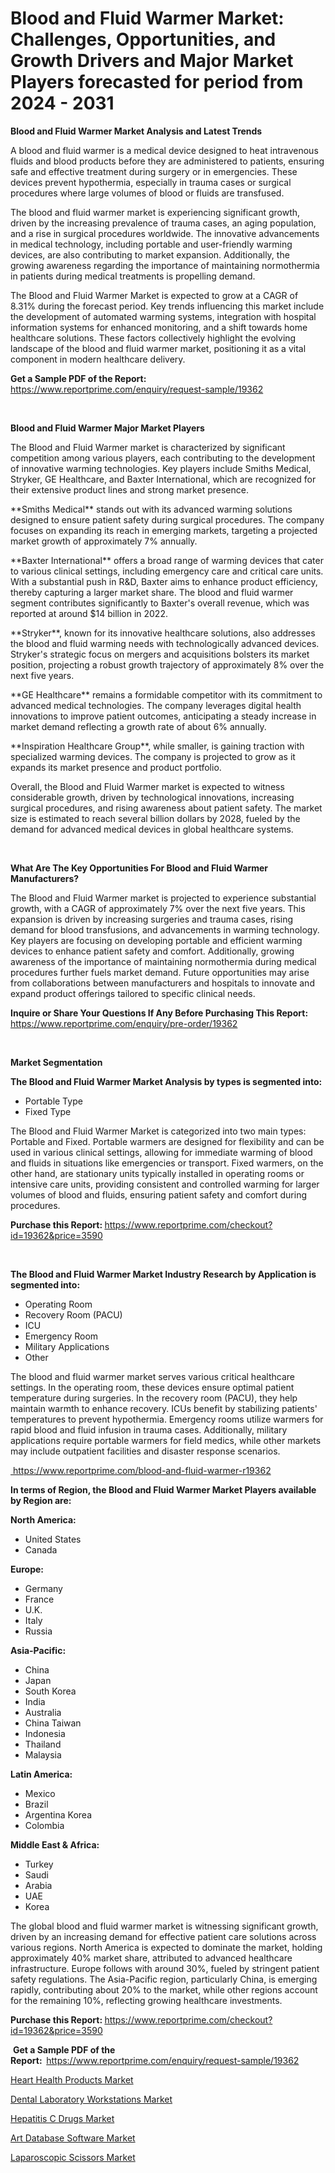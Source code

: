 <p><h1>Blood and Fluid Warmer Market: Challenges, Opportunities, and Growth Drivers and Major Market Players forecasted for period from 2024 - 2031</h1></p><p><strong>Blood and Fluid Warmer Market Analysis and Latest Trends</strong></p>
<p><p>A blood and fluid warmer is a medical device designed to heat intravenous fluids and blood products before they are administered to patients, ensuring safe and effective treatment during surgery or in emergencies. These devices prevent hypothermia, especially in trauma cases or surgical procedures where large volumes of blood or fluids are transfused. </p><p>The blood and fluid warmer market is experiencing significant growth, driven by the increasing prevalence of trauma cases, an aging population, and a rise in surgical procedures worldwide. The innovative advancements in medical technology, including portable and user-friendly warming devices, are also contributing to market expansion. Additionally, the growing awareness regarding the importance of maintaining normothermia in patients during medical treatments is propelling demand.</p><p>The Blood and Fluid Warmer Market is expected to grow at a CAGR of 8.31% during the forecast period. Key trends influencing this market include the development of automated warming systems, integration with hospital information systems for enhanced monitoring, and a shift towards home healthcare solutions. These factors collectively highlight the evolving landscape of the blood and fluid warmer market, positioning it as a vital component in modern healthcare delivery.</p></p>
<p><strong>Get a Sample PDF of the Report:&nbsp;</strong> <a href="https://www.reportprime.com/enquiry/request-sample/19362?utm_campaign=40&utm_medium=2&utm_source=Github&utm_content=ia&utm_term=23112024&utm_id=blood-and-fluid-warmer">https://www.reportprime.com/enquiry/request-sample/19362</a></p>
<p>&nbsp;</p>
<p><strong>Blood and Fluid Warmer Major Market Players</strong></p>
<p><p>The Blood and Fluid Warmer market is characterized by significant competition among various players, each contributing to the development of innovative warming technologies. Key players include Smiths Medical, Stryker, GE Healthcare, and Baxter International, which are recognized for their extensive product lines and strong market presence.</p><p>**Smiths Medical** stands out with its advanced warming solutions designed to ensure patient safety during surgical procedures. The company focuses on expanding its reach in emerging markets, targeting a projected market growth of approximately 7% annually.</p><p>**Baxter International** offers a broad range of warming devices that cater to various clinical settings, including emergency care and critical care units. With a substantial push in R&D, Baxter aims to enhance product efficiency, thereby capturing a larger market share. The blood and fluid warmer segment contributes significantly to Baxter's overall revenue, which was reported at around $14 billion in 2022.</p><p>**Stryker**, known for its innovative healthcare solutions, also addresses the blood and fluid warming needs with technologically advanced devices. Stryker's strategic focus on mergers and acquisitions bolsters its market position, projecting a robust growth trajectory of approximately 8% over the next five years.</p><p>**GE Healthcare** remains a formidable competitor with its commitment to advanced medical technologies. The company leverages digital health innovations to improve patient outcomes, anticipating a steady increase in market demand reflecting a growth rate of about 6% annually.</p><p>**Inspiration Healthcare Group**, while smaller, is gaining traction with specialized warming devices. The company is projected to grow as it expands its market presence and product portfolio.</p><p>Overall, the Blood and Fluid Warmer market is expected to witness considerable growth, driven by technological innovations, increasing surgical procedures, and rising awareness about patient safety. The market size is estimated to reach several billion dollars by 2028, fueled by the demand for advanced medical devices in global healthcare systems.</p></p>
<p>&nbsp;</p>
<p><strong>What Are The Key Opportunities For Blood and Fluid Warmer Manufacturers?</strong></p>
<p><p>The Blood and Fluid Warmer market is projected to experience substantial growth, with a CAGR of approximately 7% over the next five years. This expansion is driven by increasing surgeries and trauma cases, rising demand for blood transfusions, and advancements in warming technology. Key players are focusing on developing portable and efficient warming devices to enhance patient safety and comfort. Additionally, growing awareness of the importance of maintaining normothermia during medical procedures further fuels market demand. Future opportunities may arise from collaborations between manufacturers and hospitals to innovate and expand product offerings tailored to specific clinical needs.</p></p>
<p><strong>Inquire or Share Your Questions If Any Before Purchasing This Report:</strong> <a href="https://www.reportprime.com/enquiry/pre-order/19362?utm_campaign=40&utm_medium=2&utm_source=Github&utm_content=ia&utm_term=23112024&utm_id=blood-and-fluid-warmer">https://www.reportprime.com/enquiry/pre-order/19362</a></p>
<p>&nbsp;</p>
<p><strong>Market Segmentation</strong></p>
<p><strong>The Blood and Fluid Warmer Market Analysis by types is segmented into:</strong></p>
<p><ul><li>Portable Type</li><li>Fixed Type</li></ul></p>
<p><p>The Blood and Fluid Warmer Market is categorized into two main types: Portable and Fixed. Portable warmers are designed for flexibility and can be used in various clinical settings, allowing for immediate warming of blood and fluids in situations like emergencies or transport. Fixed warmers, on the other hand, are stationary units typically installed in operating rooms or intensive care units, providing consistent and controlled warming for larger volumes of blood and fluids, ensuring patient safety and comfort during procedures.</p></p>
<p><strong>Purchase this Report:&nbsp;</strong><a href="https://www.reportprime.com/checkout?id=19362&price=3590&utm_campaign=40&utm_medium=2&utm_source=Github&utm_content=ia&utm_term=23112024&utm_id=blood-and-fluid-warmer">https://www.reportprime.com/checkout?id=19362&price=3590</a></p>
<p>&nbsp;</p>
<p><strong>The Blood and Fluid Warmer Market Industry Research by Application is segmented into:</strong></p>
<p><ul><li>Operating Room</li><li>Recovery Room (PACU)</li><li>ICU</li><li>Emergency Room</li><li>Military Applications</li><li>Other</li></ul></p>
<p><p>The blood and fluid warmer market serves various critical healthcare settings. In the operating room, these devices ensure optimal patient temperature during surgeries. In the recovery room (PACU), they help maintain warmth to enhance recovery. ICUs benefit by stabilizing patients' temperatures to prevent hypothermia. Emergency rooms utilize warmers for rapid blood and fluid infusion in trauma cases. Additionally, military applications require portable warmers for field medics, while other markets may include outpatient facilities and disaster response scenarios.</p></p>
<p><a href="https://www.reportprime.com/blood-and-fluid-warmer-r19362?utm_campaign=40&utm_medium=2&utm_source=Github&utm_content=ia&utm_term=23112024&utm_id=blood-and-fluid-warmer">&nbsp;https://www.reportprime.com/blood-and-fluid-warmer-r19362</a></p>
<p><strong>In terms of Region, the Blood and Fluid Warmer Market Players available by Region are:</strong></p>
<p>
    <p> <strong> North America: </strong>
        <ul>
            <li>United States</li>
            <li>Canada</li>
        </ul>
        </p> 
    <p> <strong> Europe: </strong>
        <ul>
            <li>Germany</li>
            <li>France</li>
            <li>U.K.</li>
            <li>Italy</li>
            <li>Russia</li>
        </ul>
        </p> 
    <p> <strong> Asia-Pacific: </strong>
        <ul>
            <li>China</li>
            <li>Japan</li>
            <li>South Korea</li>
            <li>India</li>
            <li>Australia</li>
            <li>China Taiwan</li>
            <li>Indonesia</li>
            <li>Thailand</li>
            <li>Malaysia</li>
        </ul>
        </p> 
    <p> <strong> Latin America: </strong>
        <ul>
            <li>Mexico</li>
            <li>Brazil</li>
            <li>Argentina Korea</li>
            <li>Colombia</li>
        </ul>
        </p> 
    <p> <strong> Middle East & Africa: </strong>
        <ul>
            <li>Turkey</li>
            <li>Saudi</li>
            <li>Arabia</li>
            <li>UAE</li>
            <li>Korea</li>
        </ul>
    </p>
    </p>
<p><p>The global blood and fluid warmer market is witnessing significant growth, driven by an increasing demand for effective patient care solutions across various regions. North America is expected to dominate the market, holding approximately 40% market share, attributed to advanced healthcare infrastructure. Europe follows with around 30%, fueled by stringent patient safety regulations. The Asia-Pacific region, particularly China, is emerging rapidly, contributing about 20% to the market, while other regions account for the remaining 10%, reflecting growing healthcare investments.</p></p>
<p><strong>Purchase this Report: </strong><a href="https://www.reportprime.com/checkout?id=19362&price=3590&utm_campaign=40&utm_medium=2&utm_source=Github&utm_content=ia&utm_term=23112024&utm_id=blood-and-fluid-warmer">https://www.reportprime.com/checkout?id=19362&price=3590</a></p>
<p>&nbsp;<strong>Get a Sample PDF of the Report:&nbsp;&nbsp;</strong><a href="https://www.reportprime.com/enquiry/request-sample/19362?utm_campaign=40&utm_medium=2&utm_source=Github&utm_content=ia&utm_term=23112024&utm_id=blood-and-fluid-warmer">https://www.reportprime.com/enquiry/request-sample/19362</a></p>
<p><strong></strong></p>
<p><p><a href="https://www.linkedin.com/pulse/international-heart-health-products-market-growing-extraordinary-wulpe?utm_campaign=40&utm_medium=2&utm_source=Github&utm_content=ia&utm_term=23112024&utm_id=blood-and-fluid-warmer">Heart Health Products Market</a></p><p><a href="https://github.com/abbislposival/Market-Research-Report-List-1/blob/main/dental-laboratory-workstations-market.md?utm_campaign=40&utm_medium=2&utm_source=Github&utm_content=ia&utm_term=23112024&utm_id=blood-and-fluid-warmer">Dental Laboratory Workstations Market</a></p><p><a href="https://www.linkedin.com/pulse/hepatitis-c-drugs-market-growth-overview-industry-trends-aiyke?utm_campaign=40&utm_medium=2&utm_source=Github&utm_content=ia&utm_term=23112024&utm_id=blood-and-fluid-warmer">Hepatitis C Drugs Market</a></p><p><a href="https://issuu.com/reportprime-2/docs/art-database-software-market-size-2_8e0032c9e2da40?utm_campaign=40&utm_medium=2&utm_source=Github&utm_content=ia&utm_term=23112024&utm_id=blood-and-fluid-warmer">Art Database Software Market</a></p><p><a href="https://github.com/ParvinKhatun77/Market-Research-Report-List-1/blob/main/laparoscopic-scissors-market.md?utm_campaign=40&utm_medium=2&utm_source=Github&utm_content=ia&utm_term=23112024&utm_id=blood-and-fluid-warmer">Laparoscopic Scissors Market</a></p></p>